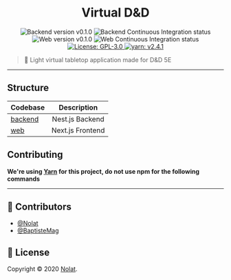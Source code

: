 <p align="center">
  <h1 align="center">Virtual D&D</h1>
</p>

<p align="center">
  <img alt="Backend version v0.1.0" src="https://img.shields.io/static/v1?label=backend%20version&message=v0.1.0&color=black&style=for-the-badge">
  <img alt="Backend Continuous Integration status" src="https://img.shields.io/github/workflow/status/Nolat/virtual-dnd/ci-backend?label=BACKEND%20CI&style=for-the-badge">
  <img alt="Web version v0.1.0" src="https://img.shields.io/static/v1?label=web%20version&message=v0.1.0&color=black&style=for-the-badge">
  <img alt="Web Continuous Integration status" src="https://img.shields.io/github/workflow/status/Nolat/virtual-dnd/ci-web?label=WEB%20CI&style=for-the-badge">
  <a href="https://github.com/Nolat/virtual-dnd/blob/main/LICENSE" target="_blank">
    <img alt="License: GPL-3.0" src="https://img.shields.io/github/license/Nolat/virtual-dnd?color=33CC12&style=for-the-badge" target="_blank" />
  </a>
  <a href="https://yarnpkg.com/" target="_blank">
    <img alt="yarn: v2.4.1" src="https://img.shields.io/static/v1?label=yarn&message=v2.4.1&color=blue&style=for-the-badge" target="_blank" />
  </a>
</p>

> 🎲 Light virtual tabletop application made for D&D 5E

---

## Structure

| Codebase             |      Description      |
| :------------------- | :-------------------: |
| [backend](backend)   |   Nest.js Backend     |
| [web](web)           |   Next.js Frontend    |

## Contributing

**We're using [Yarn](https://yarnpkg.com/) for this project, do not use npm for the following commands**

---

## 👥 Contributors

- [@Nolat](https://github.com/Nolat)
- [@BaptisteMag](https://github.com/BaptisteMag)

## 📝 License

Copyright © 2020 [Nolat](https://github.com/Nolat/virtual-dnd/blob/main/LICENSE).
